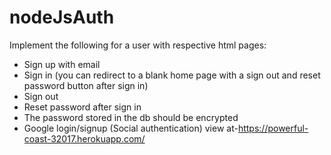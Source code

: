 # nodeJsAuth
Implement the following for a user with respective html pages:
- Sign up with email
- Sign in (you can redirect to a blank home page with a sign out and reset password button
after sign in)
- Sign out
- Reset password after sign in
- The password stored in the db should be encrypted
- Google login/signup (Social authentication)
view at-https://powerful-coast-32017.herokuapp.com/
